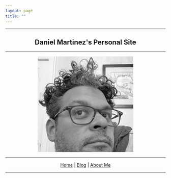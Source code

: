 ```yaml
---
layout: page
title: ""
---
```


<hr>

<h2 align="center"> Daniel Martinez's Personal Site </h2>

<hr>

<div style="text-align: center"><img src="assets/images/profile.jpg" width = "300"></div>

<hr>

<center>

  <a href="https://dmartinezphd.github.io/">Home</a> | <a href="https://dmartinezphd.github.io/blog">Blog</a> | <a href="https://dmartinezphd.github.io/about">About Me</a>

</center>

<hr>
